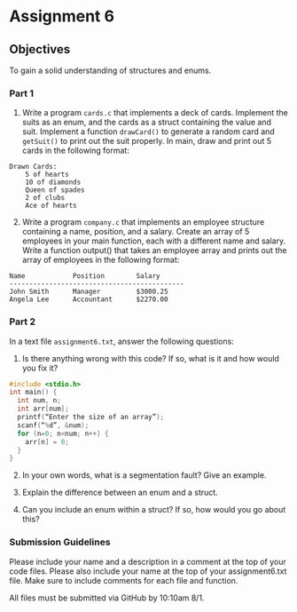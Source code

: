 # Assignment 6
## Objectives

To gain a solid understanding of structures and enums.

### Part 1
1. Write a program `cards.c` that implements a deck of cards.  Implement the suits as an enum, and the cards as a struct containing the value and suit.  Implement a function `drawCard()` to generate a random card and `getSuit()` to print out the suit properly.  In main, draw and print out 5 cards in the following format:

```
Drawn Cards:
	5 of hearts
	10 of diamonds
	Queen of spades
	2 of clubs
	Ace of hearts
```

2.  Write a program `company.c` that implements an employee structure containing a name, position, and a salary.  Create an array of 5 employees in your main function, each with a different name and salary.  Write a function output() that takes an employee array and prints out the array of employees in the following format:
```	
Name		  	Position	  	Salary
-------------------------------------------- 
John Smith		Manager	    	$3000.25 
Angela Lee		Accountant		$2270.00

```

### Part 2

In a text file `assignment6.txt`, answer the following questions:

1.  Is there anything wrong with this code? If so, what is it and how would you fix it?
  
``` C
#include <stdio.h> 
int main() {
  int num, n;
  int arr[num];
  printf(“Enter the size of an array”); 
  scanf(“%d”, &num);
  for (n=0; n<num; n++) {
    arr[n] = 0;
  }
}

```

2. In your own words, what is a segmentation fault? Give an example. 

3. Explain the difference between an enum and a struct.

4. Can you include an enum within a struct? If so, how would you go about this?

### Submission Guidelines
Please include your name and a description in a comment at the top of your code files. Please also include your name at the top of your assignment6.txt file. Make sure to include comments for each file and function. 

All files must be submitted via GitHub by 10:10am 8/1. 
